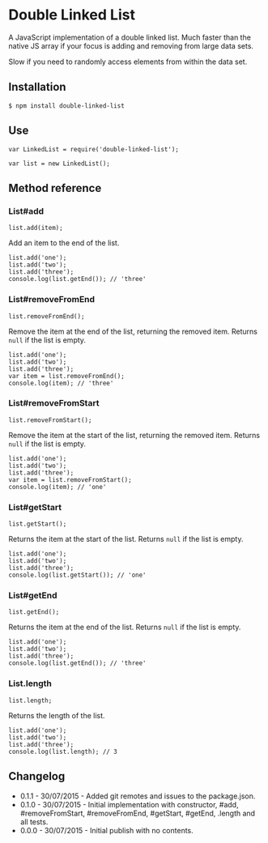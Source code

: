 Double Linked List
==================

A JavaScript implementation of a double linked list. Much faster than the native JS array if your focus is adding
and removing from large data sets. 

Slow if you need to randomly access elements from within the data set.

## Installation

    $ npm install double-linked-list
    
## Use

    var LinkedList = require('double-linked-list');
    
    var list = new LinkedList();
    
## Method reference

### List\#add

    list.add(item);

Add an item to the end of the list.

    list.add('one');
    list.add('two');
    list.add('three');
    console.log(list.getEnd()); // 'three'

### List\#removeFromEnd

    list.removeFromEnd();

Remove the item at the end of the list, returning the removed item.
Returns `null` if the list is empty.

    list.add('one');
    list.add('two');
    list.add('three');
    var item = list.removeFromEnd();
    console.log(item); // 'three'
    
### List\#removeFromStart

    list.removeFromStart();

Remove the item at the start of the list, returning the removed item.
Returns `null` if the list is empty.

    list.add('one');
    list.add('two');
    list.add('three');
    var item = list.removeFromStart();
    console.log(item); // 'one'
    
### List\#getStart

    list.getStart();
    
Returns the item at the start of the list.
Returns `null` if the list is empty.

    list.add('one');
    list.add('two');
    list.add('three');
    console.log(list.getStart()); // 'one'
    
### List\#getEnd

    list.getEnd();
    
Returns the item at the end of the list.
Returns `null` if the list is empty.

    list.add('one');
    list.add('two');
    list.add('three');
    console.log(list.getEnd()); // 'three'
    
### List.length

    list.length;
    
Returns the length of the list.

    list.add('one');
    list.add('two');
    list.add('three');
    console.log(list.length); // 3
    
    
## Changelog

* 0.1.1 - 30/07/2015 - Added git remotes and issues to the package.json.
* 0.1.0 - 30/07/2015 - Initial implementation with constructor, \#add, \#removeFromStart, \#removeFromEnd, \#getStart, \#getEnd, .length and all tests.
* 0.0.0 - 30/07/2015 - Initial publish with no contents.

